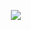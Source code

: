 ᅠ ᅠᅠᅠ ᅠᅠᅠ ᅠᅠᅠ ᅠᅠᅠ<img src="https://i.pinimg.com/originals/61/e0/5c/61e05c2d1ce30f02d40a828423693908.gif">
